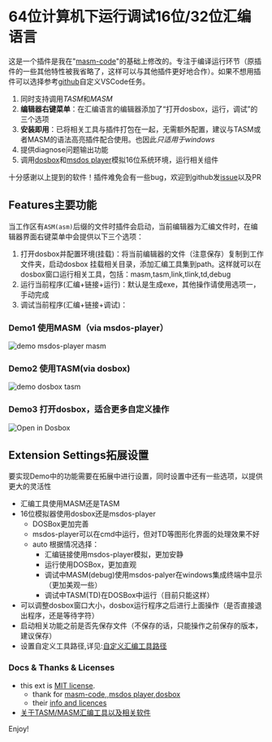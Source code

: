 # 64位计算机下运行调试16位/32位汇编语言

这是一个插件是我在"[masm-code](https://github.com/Woodykaixa/masm-code)"的基础上修改的。专注于编译运行环节（原插件的一些其他特性被我省略了，这样可以与其他插件更好地合作）。如果不想用插件可以选择参考[github](https://github.com/xsro/VSC-ASMtasks)自定义VSCode任务。

1. 同时支持调用*TASM*和*MASM*
2. **编辑器右键菜单**：在汇编语言的编辑器添加了“打开dosbox，运行，调试”的三个选项
3. **安装即用**：已将相关工具与插件打包在一起，无需额外配置，建议与TASM或者MASM的语法高亮插件配合使用。也因此*只适用于windows*
4. 提供diagnose问题输出功能
5. 调用[dosbox](dosbox.com)和[msdos player](http://takeda-toshiya.my.coocan.jp/msdos)模拟16位系统环境，运行相关组件

十分感谢以上提到的软件！插件难免会有一些bug，欢迎到github发[issue](https://github.com/xsro/masm-tasm/issues)以及PR

## Features主要功能

当工作区有`ASM(asm)`后缀的文件时插件会启动，当前编辑器为汇编文件时，在编辑器界面右键菜单中会提供以下三个选项：

1. 打开dosbox并配置环境(挂载)：将当前编辑器的文件（注意保存）复制到工作文件夹，启动dosbox 挂载相关目录，添加汇编工具集到path。这样就可以在dosbox窗口运行相关工具，包括：masm,tasm,link,tlink,td,debug
2. 运行当前程序(汇编+链接+运行)：默认是生成exe，其他操作请使用选项一，手动完成
3. 调试当前程序(汇编+链接+调试)：

### Demo1 使用MASM（via msdos-player）

![demo msdos-player masm](https://github.com/xsro/masm-tasm/raw/master/pics/demo_msdos_masm.gif)

### Demo2 使用TASM(via dosbox)

![demo dosbox tasm](https://github.com/xsro/masm-tasm/raw/master/pics/demo_dosbox_tasm.gif)

### Demo3 打开dosbox，适合更多自定义操作

![Open in Dosbox](https://github.com/xsro/masm-tasm/raw/master/pics/opendosbox.gif)

## Extension Settings拓展设置

要实现Demo中的功能需要在拓展中进行设置，同时设置中还有一些选项，以提供更大的灵活性

- 汇编工具使用MASM还是TASM
- 16位模拟器使用dosbox还是msdos-player
  - DOSBox更加完善
  - msdos-player可以在cmd中运行，但对TD等图形化界面的处理效果不好
  - auto 根据情况选择：
    - 汇编链接使用msdos-player模拟，更加安静
    - 运行使用DOSBox，更加直观
    - 调试中MASM(debug)使用msdos-palyer在windows集成终端中显示（更加美观一些）
    - 调试中TASM(TD)在DOSBox中运行（目前只能这样）
- 可以调整dosbox窗口大小，dosbox运行程序之后进行上面操作（是否直接退出程序，还是等待字符）
- 启动相关功能之前是否先保存文件（不保存的话，只能操作之前保存的版本，建议保存）
- 设置自定义工具路径,详见:[自定义汇编工具路径](https://github.com/xsro/masm-tasm/blob/master/doc/关于汇编工具路径.md#自定义汇编工具路径)

### Docs & Thanks & Licenses

- this ext is [MIT license](https://github.com/xsro/masm-tasm/blob/master/LICENSE).
  - thank for [masm-code](https://github.com/Woodykaixa/masm-code),,[msdos player](http://takeda-toshiya.my.coocan.jp/msdos),[dosbox](dosbox.com)
  - their [info and licences](https://github.com/xsro/masm-tasm/blob/master/doc/liscence.md)
- [关于TASM/MASM汇编工具以及相关软件](https://github.com/xsro/masm-tasm/blob/master/doc/关于汇编工具路径.md)

<!-- ## Release Notes

### 1.0.0

Initial release of ...

### 1.0.1

Fixed issue #.

### 1.1.0

Added features X, Y, and Z. -->

Enjoy!
